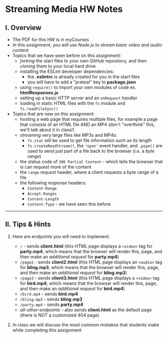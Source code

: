# Streaming Media HW Notes

## I. Overview

- The PDF for this HW is in myCourses
- *In this assignment, you will use Node.js to stream basic video and audio content.*
- Topics that we have seen before on this assignment:
  - *forking* the start files to your own GitHub repository, and then *cloning* them to your local hard drive
  - installing the ESLint developer dependencies:
    - the **.eslintrc** is already created for you in the start files
    - you will have to add a "pretest" key to **package.json**
  - using `require()` to import your own modules of code ex. **htmlResponses.js**
  - setting up a basic HTTP server and an `onRequest` handler
  - loading in static HTML files with the `fs` module and `fs.readFileSync()`
- Topics that are new on this assignment:
  - hosting a web page that requires multiple files, for example a page that consists of an HTML file AND an MP4 (don't "overthink" this, we'll talk about it in class!)
  - *streaming* very large files like MP3s and MP4s:
    - `fs.stat` will be used to get file information such as its length
    - `fs.createReadStream()`, the `'open'` event handler, and `.pipe()` are used to send just part of a file back to the browser (i.e. a *byte range*)
  - the status code of `206 Partial Content` - which tells the browser that is can request more of the content
  - the `range` *request* header, where a client requests a byte range of a file
  - the following *response* headers:
    - `Content-Range`
    - `Accept-Ranges`
    - `Content-Length`
    - `Content-Type` - we have seen this before

<hr>

## II. Tips & Hints

1) Here are endpoints you will need to implement:
    - `/` - sends **client.html** (this HTML page displays a `<video>` tag for **party.mp4**, which means that the browser will render this, page, and then make an *additional request* for **party.mp4**)
    - `/page2` - sends **client2.html** (this HTML page displays an `<audio>` tag for **bling.mp3**, which means that the browser will render this, page, and then make an *additional request* for **bling.mp3**)
    - `/page3` - sends **client3.html** (this HTML page displays a `<video>` tag for **bird.mp4**, which means that the browser will render this, page, and then make an *additional request* for **bird.mp4**)
    - `/bird.mp4` - sends **bird.mp4** 
    - `/bling.mp3` - sends **bling.mp3** 
    - `/party.mp4` - sends **party.mp4** 
    - *all-other-endpoints* - also sends **client.html** as the default page (there is NOT a customized 404 page)
    
2) In class we will discuss the most common mistakes that students make while completing this assignment
